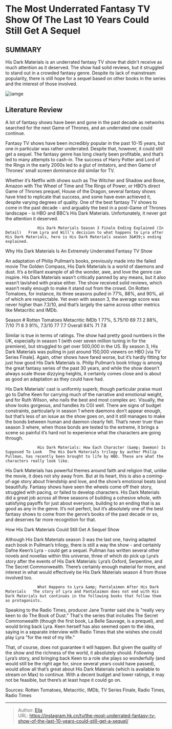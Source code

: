 # The Most Underrated Fantasy TV Show Of The Last 10 Years Could Still Get A Sequel


## SUMMARY 



  His Dark Materials is an underrated fantasy TV show that didn&#39;t receive as much attention as it deserved.   The show had solid reviews, but it struggled to stand out in a crowded fantasy genre.   Despite its lack of mainstream popularity, there is still hope for a sequel based on other books in the series and the interest of those involved.  

![iamge](https://static1.srcdn.com/wordpress/wp-content/uploads/wm/2023/12/dafne-keen-as-lyra-wearing-a-red-jacket-in-his-dark-materials-season-3-and-jessie-mei-li-as-alina-in-shadow-bone-season-2-poster.jpg)

## Literature Review
A lot of fantasy shows have been and gone in the past decade as networks searched for the next Game of Thrones, and an underrated one could continue.




Fantasy TV shows have been incredibly popular in the past 10-15 years, but one in particular was rather underrated. Despite that, however, it could still get a sequel. The fantasy genre has long clearly been profitable, and that’s led to many attempts to cash-in. The success of Harry Potter and Lord of the Rings in the early 2000s led to a glut of imitators, and then Game of Thrones’ small screen dominance did similar for TV.




Whether it’s Netflix with shows such as The Witcher and Shadow and Bone, Amazon with The Wheel of Time and The Rings of Power, or HBO’s direct Game of Thrones prequel, House of the Dragon, several fantasy shows have tried to replicate that success, and some have even achieved it, despite varying degrees of quality. One of the best fantasy TV shows to come in the past decade - and arguably the best in a post-Game of Thrones landscape - is HBO and BBC’s His Dark Materials. Unfortunately, it never got the attention it deserved.

                  His Dark Materials Season 3 Finale Ending Explained (In Detail)   From Lyra and Will’s decision to what happens to Lyra after His Dark Materials, here is His Dark Materials season 3&#39;s ending explained.    


 Why His Dark Materials Is An Extremely Underrated Fantasy TV Show 
         




An adaptation of Philip Pullman’s books, previously made into the failed movie The Golden Compass, His Dark Materials is a world of daemons and dust. It’s a brilliant example of all the wonder, awe, and love the genre can inspire. His Dark Materials wasn’t critically panned by any means, but it also wasn’t lavished with praise either. The show received solid reviews, which wasn’t really enough to make it stand out from the crowd. On Rotten Tomatoes, for instance, its three seasons pulled in 77%, 88%, and 90%, all of which are respectable. Yet even with season 3, the average score was never higher than 7.3/10, and that’s largely the same across other metrics like Metacritic and IMDb.

 Season #  Rotten Tomatoes  Metacritic  IMDb   1  77%, 5.75/10  69  7.1   2  88%, 7/10  71  8   3  91%, 7.3/10  77  7.7   Overall  84%  71  7.8   






Similar is true in terms of ratings. The show had pretty good numbers in the UK, especially in season 1 (with over seven million tuning in for the premiere), but struggled to get over 500,000 in the US. By season 3, His Dark Materials was pulling in just around 150,000 viewers on HBO [via TV Series Finale]. Again, other shows have fared worse, but it’s hardly fitting for just how good His Dark Materials is. Philip Pullman’s book trilogy is among the great fantasy series of the past 30 years, and while the show doesn’t always scale those dizzying heights, it certainly comes close and is about as good an adaptation as they could have had.

His Dark Materials’ cast is uniformly superb, though particular praise must go to Dafne Keen for carrying much of the narrative and emotional weight, and for Ruth Wilson, who nails the best and most complex arc. Visually, the show looks gorgeous, and handles its CGI well. There are signs of budget constraints, particularly in season 1 where daemons don’t appear enough, but that’s less of an issue as the show goes on, and it still manages to make the bonds between human and daemon clearly felt. That’s never truer than season 3 where, when those bonds are tested to the extreme, it brings a scene so painful it’s hard not to experience what the characters are going through.




                  His Dark Materials: How Each Character (&amp; Daemon) Is Supposed To Look   The His Dark Materials trilogy by author Philip Pullman, has recently been brought to life by HBO. These are what the characters really look like.    

His Dark Materials has powerful themes around faith and religion that, unlike the movie, it does not shy away from. But at its heart, this is also a coming-of-age story about friendship and love, and the show’s emotional beats land beautifully. Fantasy shows have seen the wheels come off their story, struggled with pacing, or failed to develop characters. His Dark Materials did a great job across all three seasons of building a cohesive whole, with satisfying payoffs for just about everyone, building to an ending that is as good as any in the genre. It’s not perfect, but it’s absolutely one of the best fantasy shows to come from the genre’s books of the past decade or so, and deserves far more recognition for that.



 How His Dark Materials Could Still Get A Sequel Show 
          




Although His Dark Materials season 3 was the last one, having adapted each book in Pullman’s trilogy, there is still a way the show - and certainly Dafne Keen’s Lyra - could get a sequel. Pullman has written several other novels and novellas within this universe, three of which do pick up Lyra’s story after the events of His Dark Materials: Lyra’s Oxford, Serpentine, and The Secret Commonwealth. There’s certainly enough material for more, and interest in what would effectively be His Dark Materials season 4 from those involved too.

                  What Happens to Lyra &amp; Pantalaimon After His Dark Materials   The story of Lyra and Pantalaimon does not end with His Dark Materials but continues in the following books that follow them as protagonists.    

Speaking to the Radio Times, producer Jane Tranter said she is &#34;really very keen to do The Book of Dust.&#34; That&#39;s the series that includes The Secret Commonwealth (though the first book, La Belle Sauvage, is a prequel), and would bring back Lyra. Keen herself has also seemed open to the idea, saying in a separate interview with Radio Times that she wishes she could play Lyra &#34;for the rest of my life.&#34;




That, of course, does not guarantee it will happen. But given the quality of the show and the richness of the world, it absolutely should. Following Lyra’s story, and bringing back Keen to a role she plays so wonderfully (and would still be the right age for, since several years could have passed), would allow all that’s great about His Dark Materials (which is available to stream on Max) to continue. With a decent budget and lower ratings, it may not be feasible, but there’s at least hope it could go on.

Sources: Rotten Tomatoes, Metacritic, IMDb, TV Series Finale, Radio Times, Radio Times



---

> Author: [Ella](https://instagram.hk.cn/)  
> URL: https://instagram.hk.cn/tv/the-most-underrated-fantasy-tv-show-of-the-last-10-years-could-still-get-a-sequel/  

